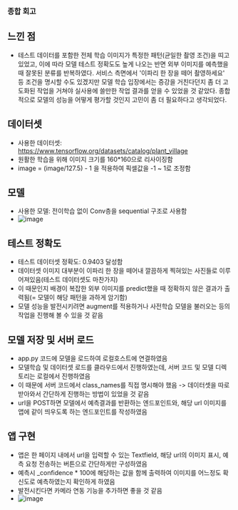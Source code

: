 ### 종합 회고

## 느낀 점
- 테스트 데이터를 포함한 전체 학습 이미지가 특정한 패턴(균일한 촬영 조건)을 띠고 있었고, 이에 따라 모델 테스트 정확도도 높게 나오는 반면 외부 이미지를 예측했을 때 잘못된 분류를 반복하였다. 서비스 측면에서 '이파리 한 장을 떼어 촬영하세요' 등 조건을 명시할 수도 있겠지만 모델 학습 입장에서는 증강을 거친다던지 좀 더 고도화된 작업을 거쳐야 실사용에 쓸만한 작업 결과를 얻을 수 있었을 것 같았다. 종합적으로 모델의 성능을 어떻게 평가할 것인지 고민이 좀 더 필요하다고 생각되었다.

## 데이터셋
- 사용한 데이터셋: https://www.tensorflow.org/datasets/catalog/plant_village
- 원활한 학습을 위해 이미지 크기를 160*160으로 리사이징함
- image = (image/127.5) - 1 을 적용하여 픽셀값을 -1 ~ 1로 조정함

## 모델
- 사용한 모델: 전이학습 없이 Conv층을 sequential 구조로 사용함
- ![image](https://github.com/user-attachments/assets/5bf087c2-e7e6-4bea-b808-517dfb0069fd)

## 테스트 정확도
- 테스트 데이터셋 정확도: 0.9403 달성함
- 데이터셋 이미지 대부분이 이파리 한 장을 떼어내 깔끔하게 찍혀있는 사진들로 이루어져있음(테스트 데이터셋도 마찬가지)
- 이 때문인지 배경이 복잡한 외부 이미지를 predict했을 때 정확하지 않은 결과가 출력됨(= 모델이 해당 패턴을 과하게 암기함)
- 모델 성능을 발전시키려면 augment를 적용하거나 사전학습 모델을 불러오는 등의 작업을 진행해 볼 수 있을 것 같음

## 모델 저장 및 서버 로드
- app.py 코드에 모델을 로드하여 로컬호스트에 연결하였음
- 모델학습 및 데이터셋 로드를 클라우드에서 진행하였는데, 서버 코드 및 모델 디렉토리는 로컬에서 진행하였음
- 이 때문에 서버 코드에서 class_names를 직접 명시해야 했음 -> 데이터셋을 따로 받아와서 간단하게 진행하는 방법이 있었을 것 같음
- url을 POST하면 모델에서 예측결과를 반환하는 엔드포인트와, 해당 url 이미지를 앱에 같이 띄우도록 하는 엔드포인트를 작성하였음

## 앱 구현
- 앱은 한 페이지 내에서 url을 입력할 수 있는 Textfield, 해당 url의 이미지 표시, 예측 요청 전송하는 버튼으로 간단하게만 구성하였음
- 예측시 _confidence * 100에 해당하는 값을 함께 출력하여 이미지를 어느정도 확신도로 예측하였는지 확인하게 하였음
- 발전시킨다면 카메라 연동 기능을 추가하면 좋을 것 같음
- ![image](https://github.com/user-attachments/assets/11031ceb-87b9-4faa-846f-34053f149ef0)
